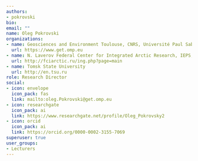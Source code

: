 ```yaml
---
authors:
- pokrovski
bio:
email: ""
name: Oleg Pokrovski
organizations:
- name: Geosciences and Environment Toulouse, CNRS, Université Paul Sabatier
  url: https://www.get.omp.eu
- name: N. Laverov Federal Center for Integrated Arctic Research, IEPS, Russian Academy of Sciences
  url: http://fciarctic.ru/ing.php?page=main
- name: Tomsk State University
  url: http://en.tsu.ru
role: Research Director
social:
- icon: envelope
  icon_pack: fas
  link: mailto:oleg.Pokrovski@get.omp.eu
- icon: researchgate
  icon_pack: ai
  link: https://www.researchgate.net/profile/Oleg_Pokrovsky2
- icon: orcid
  icon_pack: ai
  link: https://orcid.org/0000-0002-3155-7069
superuser: true
user_groups:
- Lecturers
---
```


